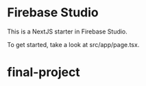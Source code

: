 # Firebase Studio

This is a NextJS starter in Firebase Studio.

To get started, take a look at src/app/page.tsx.
# final-project
